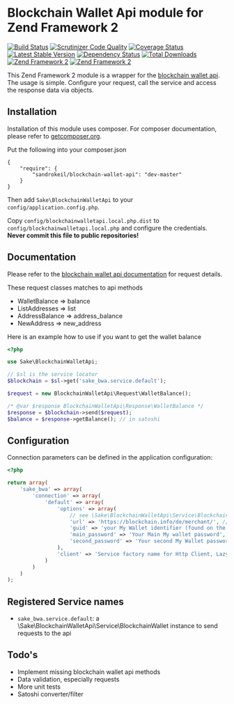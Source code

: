 # Blockchain Wallet Api module for Zend Framework 2

[![Build Status](https://travis-ci.org/sandrokeil/BlockchainWalletApi.png?branch=master)](https://travis-ci.org/sandrokeil/BlockchainWalletApi)
[![Scrutinizer Code Quality](https://scrutinizer-ci.com/g/sandrokeil/BlockchainWalletApi/badges/quality-score.png?s=e0089b63bdd99801480a5c7aedbda372767990ab)](https://scrutinizer-ci.com/g/sandrokeil/BlockchainWalletApi/)
[![Coverage Status](https://coveralls.io/repos/sandrokeil/BlockchainWalletApi/badge.png)](https://coveralls.io/r/sandrokeil/BlockchainWalletApi)
[![Latest Stable Version](https://poser.pugx.org/sandrokeil/blockchain-wallet-api/v/stable.png)](https://packagist.org/packages/sandrokeil/blockchain-wallet-api)
[![Dependency Status](https://www.versioneye.com/user/projects/533b24ce7bae4bcd2e000089/badge.png)](https://www.versioneye.com/user/projects/533b24ce7bae4bcd2e000089)
[![Total Downloads](https://poser.pugx.org/sandrokeil/blockchain-wallet-api/downloads.png)](https://packagist.org/packages/sandrokeil/blockchain-wallet-api)
[![Zend Framework 2](http://img.shields.io/badge/zend%20framework-~2.2-blue.svg)](http://framework.zend.com/)
[![Zend Framework 2](http://img.shields.io/badge/phpk-~5.3-blue.svg)](http://php.net/)

This Zend Framework 2 module is a wrapper for the [blockchain wallet api](https://blockchain.info/en/api/blockchain_wallet_api). The usage is simple. Configure your request, call the service and access the response data via objects.

## Installation

Installation of this module uses composer. For composer documentation, please refer to
[getcomposer.org](http://getcomposer.org/).

Put the following into your composer.json

    {
        "require": {
            "sandrokeil/blockchain-wallet-api": "dev-master"
        }
    }

Then add `Sake\BlockchainWalletApi` to your `config/application.config.php`.

Copy `config/blockchainwalletapi.local.php.dist` to `config/blockchainwalletapi.local.php` and configure the credentials. **Never commit this file to public repositories!**

## Documentation

Please refer to the [blockchain wallet api documentation](https://blockchain.info/en/api/blockchain_wallet_api) for request details.

These request classes matches to api methods

 * WalletBalance => balance
 * ListAddresses => list
 * AddressBalance => address_balance
 * NewAddress => new_address

Here is an example how to use if you want to get the wallet balance

```php
<?php

use Sake\BlockchainWalletApi;

// $sl is the service locator
$blockchain = $sl->get('sake_bwa.service.default');

$request = new BlockchainWalletApi\Request\WalletBalance();

/* @var $response BlockchainWalletApi\Response\WalletBalance */
$response = $blockchain->send($request);
$balance = $response->getBalance(); // in satoshi
```

## Configuration
Connection parameters can be defined in the application configuration:

```php
<?php

return array(
    'sake_bwa' => array(
        'connection' => array(
            'default' => array(
                'options' => array(
                    // see \Sake\BlockchainWalletApi\Service\BlockchainWalletOptions for all configurations
                    'url' => 'https://blockchain.info/de/merchant/', // note on your country
                    'guid' => 'your My Wallet identifier (found on the login page)',
                    'main_password' => 'Your Main My wallet password',
                    'second_password' => 'Your second My Wallet password if double encryption is enabled',
                ),
                'client' => 'Service factory name for Http Client, Lazy-loads a Zend\Http\Client instance if none registered'
            )
        )
    )
);
```

## Registered Service names
 * `sake_bwa.service.default`: a \Sake\BlockchainWalletApi\Service\BlockchainWallet instance to send requests to the api

## Todo's

 * Implement missing blockchain wallet api methods
 * Data validation, especially requests
 * More unit tests
 * Satoshi converter/filter
